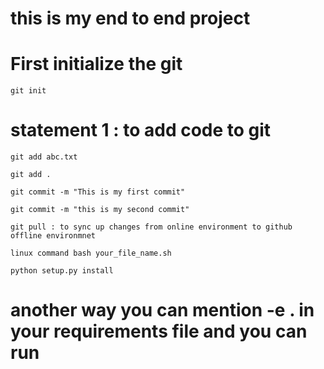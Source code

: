 # this is my end to end project

# First initialize the git

```
git init
```
# statement 1 : to add code to git
```
git add abc.txt

git add .
```
```
git commit -m "This is my first commit"
```

```
git commit -m "this is my second commit"

```

```
git pull : to sync up changes from online environment to github offline environmnet

```

```
linux command bash your_file_name.sh
```

```
python setup.py install

```

# another way you can mention -e . in your requirements file and you can run
